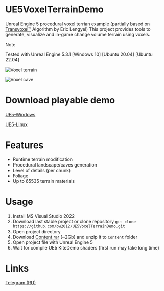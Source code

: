 # UE5VoxelTerrainDemo
Unreal Engine 5 procedural voxel terrian example (partially based on [Transvoxel™](https://github.com/EricLengyel/Transvoxel) Algorithm by Eric Lengyel)
This project provides tools to generate, visualize and in-game change volume terrain using voxels.

> [!NOTE]  
> Tested with Unreal Engine 5.3.1 [Windows 10] [Ubuntu 20.04] [Ubuntu 22.04]

![Voxel terrain](https://github.com/bw2012/UE5VoxelTerrainDemo/blob/master/demo.gif?raw=true)

![Voxel cave](https://github.com/bw2012/UE5VoxelTerrainDemo/blob/master/cave_demo.gif?raw=true)


# Download playable demo
[UE5-Windows](https://drive.google.com/file/d/1s6FRtKYhyXROCsA0Ga8atbiszyskr82A/view) 

[UE5-Linux](https://drive.google.com/file/d/1VnsI3jswhqTNYM_dQ2qHLa78wgQDE0g8/view) 


# Features
* Runtime terrain modification
* Procedural landscape/caves generation
* Level of details (per chunk)
* Foliage
* Up to 65535 terrain materials

# Usage
1. Install MS Visual Studio 2022
2. Download last stable project or clone repository ```git clone https://github.com/bw2012/UE5VoxelTerrainDemo.git```
3. Open project directory 
4. Download [Content.rar](https://drive.google.com/file/d/1M5g3yNBzTpMd4YA3FUJi72maObA_pDXE/view?usp=sharing) (~2Gb) and unzip it to ```Content``` folder
5. Open project file with Unreal Engine 5
6. Wait for compile UE5 KiteDemo shaders (first run may take long time)

# Links

[Telegram (RU)](https://t.me/darklithosphere)
